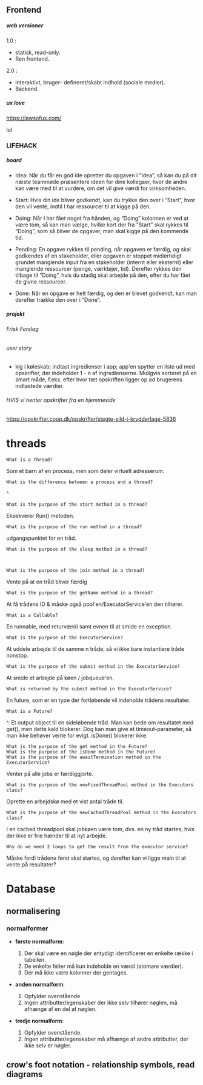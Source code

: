 ## Frontend

##### web versioner

1.0 :
 - statisk, read-only.
 - Ren frontend.

2.0 :
 - interaktivt, bruger- defineret/skabt indhold (sociale medier).
 - Backend.

##### ux love

https://lawsofux.com/


lol


### LIFEHACK

##### board

 - Idea: Når du får en god ide opretter du opgaven i “Idea”, så kan du på dit næste teammøde præsentere ideen for dine kollegaer, hvor de andre kan være med til at vurdere, om det vil give værdi for virksomheden.

 - Start: Hvis din ide bliver godkendt, kan du trykke den over i “Start”, hvor den vil vente, indtil I har ressourcer til at kigge på den.

 - Doing: Når I har fået noget fra hånden, og “Doing” kolonnen er ved at være tom, så kan man vælge, hvilke kort der fra “Start” skal rykkes til “Doing”, som så bliver de opgaver, man skal kigge på den kommende tid.

 - Pending: En opgave rykkes til pending, når opgaven er færdig, og skal godkendes af en stakeholder, eller opgaven er stoppet midlertidigt grundet manglende input fra en stakeholder (internt eller eksternt) eller manglende ressourcer (penge, værktøjer, tid). Derefter rykkes den tilbage til “Doing”, hvis du stadig skal arbejde på den, efter du har fået de givne ressourcer.

 - Done: Når en opgave er helt færdig, og den er blevet godkendt, kan man derefter trække den over i “Done”.

##### projekt

###### Frisk Forslag

###### user story

 - kig i køleskab; indtast ingredienser i app; app'en spytter
 en liste ud med opskrifter, der indeholder 1 - n af ingredienserne.
 Muligvis sorteret på en smart måde, f.eks. efter hvor tæt opskriften
 ligger op ad brugerens indtastede værdier.

###### HVIS vi henter opskrifter fra en hjemmeside

https://opskrifter.coop.dk/opskrifter/stegte-sild-i-krydderlage-5836


# threads


    What is a thread?

Som et barn af en process, men som deler virtuelt adresserum. 

    What is the difference between a process and a thread?

^

    What is the purpose of the start method in a thread?

Eksekverer Run() metoden.

    What is the purpose of the run method in a thread?

udgangspunktet for en tråd.

    What is the purpose of the sleep method in a thread?



    What is the purpose of the join method in a thread?

Vente på at en tråd bliver færdig

    What is the purpose of the getName method in a thread?

At få trådens ID & måske også pool'en/ExecutorService'en den tilhører.

    What is a Callable?

En runnable, med returværdi samt evnen til at smide en exception.

    What is the purpose of the ExecutorService?

At uddele arbejde til de samme n tråde, så vi ikke bare instantiere tråde nonstop.

    What is the purpose of the submit method in the ExecutorService?

At smide et arbejde på køen / jobqueue'en.

    What is returned by the submit method in the ExecutorService?

En future, som er en type der fortløbende vil indeholde trådens resultater.

    What is a Future?

^. Et output object til en sideløbende tråd. Man kan bede om resultatet med get(), men 
dette kald blokerer. Dog kan man give et timeout-parameter, så man ikke behøver vente for evigt. 
isDone() blokerer ikke.

    What is the purpose of the get method in the Future?
    What is the purpose of the isDone method in the Future?
    What is the purpose of the awaitTermination method in the ExecutorService?

Venter på alle jobs er færdiggjorte. 

    What is the purpose of the newFixedThreadPool method in the Executors class?

Oprette en arbejdskø med et vist antal tråde til.

    What is the purpose of the newCachedThreadPool method in the Executors class?

I en cached threadpool skal jobkøen være tom, dvs. en ny tråd startes, hvis der ikke 
er frie hænder til at nyt arbejde.

    Why do we need 2 loops to get the result from the executor service?

Måske fordi trådene først skal startes, og derefter kan vi ligge main til at vente 
på resultater?



# Database

## normalisering

### normalformer

* **første normalform**:
  1. Der skal være en nøgle der entydigt identificerer
  en enkelte række i tabellen.
  2. De enkelte felter må kun indeholde en værdi (atomare værdier).
  3. Der må ikke være kolonner der gentages.

* **anden normalform**:
  1. Opfylder ovenstående
  2. Ingen attributter/egenskaber der ikke selv tilhører nøglen,
  må afhænge af en del af nøglen.
* **tredje normalform**:
  1. Opfylder ovenstående.
  2. Ingen attributter/egenskaber må afhænge af andre attributter,
  der ikke selv er nøgler.

## crow's foot notation - relationship symbols, read diagrams



